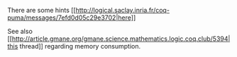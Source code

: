 There are some hints [[http://logical.saclay.inria.fr/coq-puma/messages/7efd0d05c29e3702|here]]

See also [[http://article.gmane.org/gmane.science.mathematics.logic.coq.club/5394|this thread]] regarding memory consumption.
